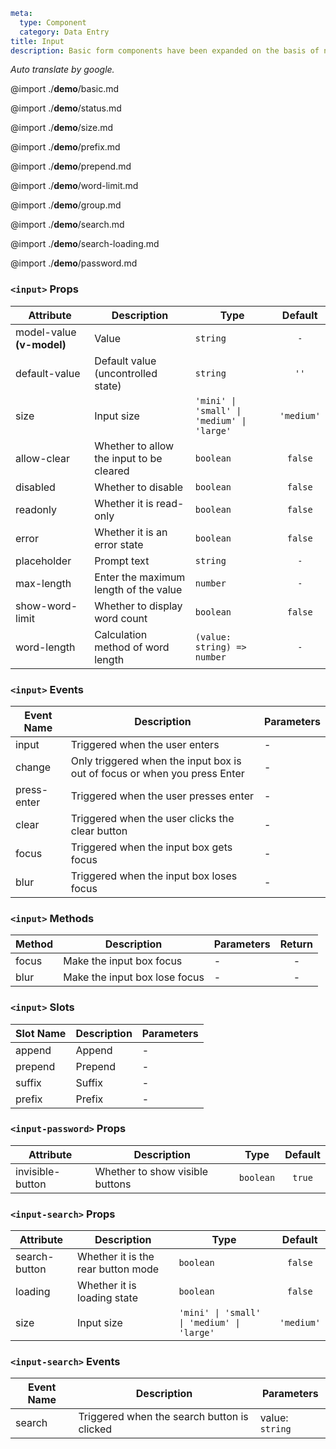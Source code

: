 ```yaml
meta:
  type: Component
  category: Data Entry
title: Input
description: Basic form components have been expanded on the basis of native controls and can be used in combination.
```

*Auto translate by google.*

@import ./__demo__/basic.md

@import ./__demo__/status.md

@import ./__demo__/size.md

@import ./__demo__/prefix.md

@import ./__demo__/prepend.md

@import ./__demo__/word-limit.md

@import ./__demo__/group.md

@import ./__demo__/search.md

@import ./__demo__/search-loading.md

@import ./__demo__/password.md


### `<input>` Props

|Attribute|Description|Type|Default|
|---|---|---|:---:|
|model-value **(v-model)**|Value|`string`|`-`|
|default-value|Default value (uncontrolled state)|`string`|`''`|
|size|Input size|`'mini' \| 'small' \| 'medium' \| 'large'`|`'medium'`|
|allow-clear|Whether to allow the input to be cleared|`boolean`|`false`|
|disabled|Whether to disable|`boolean`|`false`|
|readonly|Whether it is read-only|`boolean`|`false`|
|error|Whether it is an error state|`boolean`|`false`|
|placeholder|Prompt text|`string`|`-`|
|max-length|Enter the maximum length of the value|`number`|`-`|
|show-word-limit|Whether to display word count|`boolean`|`false`|
|word-length|Calculation method of word length|`(value: string) => number`|`-`|
### `<input>` Events

|Event Name|Description|Parameters|
|---|---|---|
|input|Triggered when the user enters|-|
|change|Only triggered when the input box is out of focus or when you press Enter|-|
|press-enter|Triggered when the user presses enter|-|
|clear|Triggered when the user clicks the clear button|-|
|focus|Triggered when the input box gets focus|-|
|blur|Triggered when the input box loses focus|-|
### `<input>` Methods

|Method|Description|Parameters|Return|
|---|---|---|:---:|
|focus|Make the input box focus|-|-|
|blur|Make the input box lose focus|-|-|
### `<input>` Slots

|Slot Name|Description|Parameters|
|---|---|---|
|append|Append|-|
|prepend|Prepend|-|
|suffix|Suffix|-|
|prefix|Prefix|-|








### `<input-password>` Props

|Attribute|Description|Type|Default|
|---|---|---|:---:|
|invisible-button|Whether to show visible buttons|`boolean`|`true`|




### `<input-search>` Props

|Attribute|Description|Type|Default|
|---|---|---|:---:|
|search-button|Whether it is the rear button mode|`boolean`|`false`|
|loading|Whether it is loading state|`boolean`|`false`|
|size|Input size|`'mini' \| 'small' \| 'medium' \| 'large'`|`'medium'`|
### `<input-search>` Events

|Event Name|Description|Parameters|
|---|---|---|
|search|Triggered when the search button is clicked|value: `string`|


